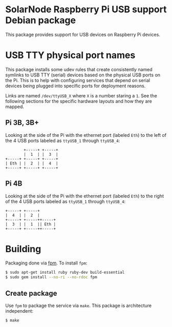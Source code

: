 # SolarNode Raspberry Pi USB support Debian package

This package provides support for USB devices on Raspberry Pi devices.

# USB TTY physical port names

This package installs some udev rules that create consistently named symlinks to USB TTY (serial)
devices based on the physical USB ports on the Pi. This is to help with configuring services that
depend on serial devices being plugged into specific ports for deployment reasons.

Links are named `/dev/ttyUSB_X` where `X` is a number staring a `1`. See the following sections for
the specific hardware layouts and how they are mapped.

## Pi 3B, 3B+

Looking at the side of the Pi with the ethernet port (labeled `Eth`) to the left of the 4 USB ports
labeled as `ttyUSB_1` through `ttyUSB_4`:

```
        +-----+ +-----+
        |  1  | |  3  |
+-----+ +-----+ +-----+
| Eth | |  2  | |  4  |
+-----+ +-----+ +-----+
```

## Pi 4B

Looking at the side of the Pi with the ethernet port (labeled `Eth`) to the right of the 4 USB ports
labeled as `ttyUSB_1` through `ttyUSB_4`:

```
+-----+ +-----+
|  4  | |  2  |
+-----+ +-----++-----+
|  3  | |  1  || Eth |
+-----+ +-----++-----+
```

# Building

Packaging done via [fpm][fpm]. To install `fpm`:

```sh
$ sudo apt-get install ruby ruby-dev build-essential
$ sudo gem install --no-ri --no-rdoc fpm
```

## Create package

Use `fpm` to package the service via `make`. This package is architecture independent:

```sh
$ make
```

[fpm]: https://github.com/jordansissel/fpm
